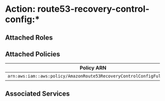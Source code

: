 # Action: route53-recovery-control-config:*

## Attached Roles

## Attached Policies

| Policy ARN | Policy Name |
|------------|-------------|
| `arn:aws:iam::aws:policy/AmazonRoute53RecoveryControlConfigFullAccess` | [AmazonRoute53RecoveryControlConfigFullAccess](../policies.md#amazonroute53recoverycontrolconfigfullaccess) |

## Associated Services

